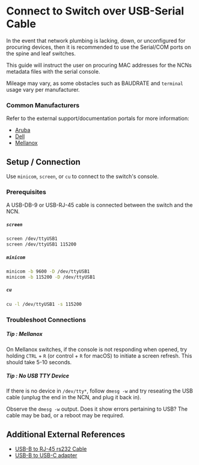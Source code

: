 

# Connect to Switch over USB-Serial Cable

In the event that network plumbing is lacking, down, or unconfigured for procuring devices, then it is
recommended to use the Serial/COM ports on the spine and leaf switches.

This guide will instruct the user on procuring MAC addresses for the NCNs metadata files
with the serial console.

Mileage may vary, as some obstacles such as BAUDRATE and `terminal` usage vary per manufacturer.

### Common Manufacturers

Refer to the external support/documentation portals for more information:

- [Aruba][1]
- [Dell][2]
- [Mellanox][3]

## Setup / Connection

Use `minicom`, `screen`, or `cu` to connect to the switch's console.

### Prerequisites

A USB-DB-9 or USB-RJ-45 cable is connected between the switch and the NCN.

##### `screen`

```bash
screen /dev/ttyUSB1
screen /dev/ttyUSB1 115200
```

##### `minicom`

```bash
minicom -b 9600 -D /dev/ttyUSB1
minicom -b 115200 -D /dev/ttyUSB1
```
##### `cu`

```bash
cu -l /dev/ttyUSB1 -s 115200
```

### Troubleshoot Connections

##### Tip : Mellanox

On Mellanox switches, if the console is not responding when opened, try holding `CTRL` + `R` (or control + `R` for macOS) to initiate a screen refresh. This should take 5-10 seconds.

##### Tip : No USB TTY Device

If there is no device in `/dev/tty*`, follow `dmesg -w` and try reseating the USB cable (unplug the end in the NCN, and plug it back in).

Observe the `dmesg -w` output. Does it show errors pertaining to USB? The cable may be bad, or a reboot may be required.

## Additional External References

- [USB-B to RJ-45 rs232 Cable][4]
- [USB-B to USB-C adapter][5]

[1]: https://asp.arubanetworks.com/downloads;search=8325;fileContents=User%20Guide
[2]: https://www.dell.com/support/article/en-us/sln316328/dell-emc-networking-os10-info-hub?lang=en#bs_One
[3]: https://docs.mellanox.com/display/MLNXOSv381000/MLNX-OS+User+Manual+v3.8.1000
[4]: https://www.amazon.com/OIKWAN-Essential-Accesory-Ubiquity-Switches/dp/B082VZTB57/ref=sr_1_5?dchild=1&keywords=usb+to+rj-45+serial&qid=1605474086&sr=8-5
[5]: https://www.amazon.com/dp/B086JKTYCR/ref=cm_sw_em_r_mt_dp_FEzSFbE6MSPHW?_encoding=UTF8&psc=1
